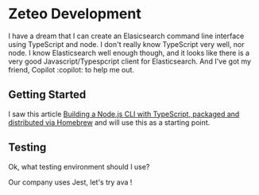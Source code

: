 # Zeteo Development

I have a dream that I can create an Elasicsearch command line interface using TypeScript and node. I don't really know TypeScript very well, nor node. I know Elasticsearch well enough though, and it looks like there is a very good Javascript/Typespcript client for Elasticsearch. And I've got my friend, Copilot :copilot: to help me out.

## Getting Started

I saw this article [Building a Node.js CLI with TypeScript, packaged and distributed via Homebrew](https://medium.com/geekculture/building-a-node-js-cli-with-typescript-packaged-and-distributed-via-homebrew-15ba2fadcb81) and will use this as a starting point.



## Testing

Ok, what testing environment should I use?

Our company uses Jest, let's try ava !
